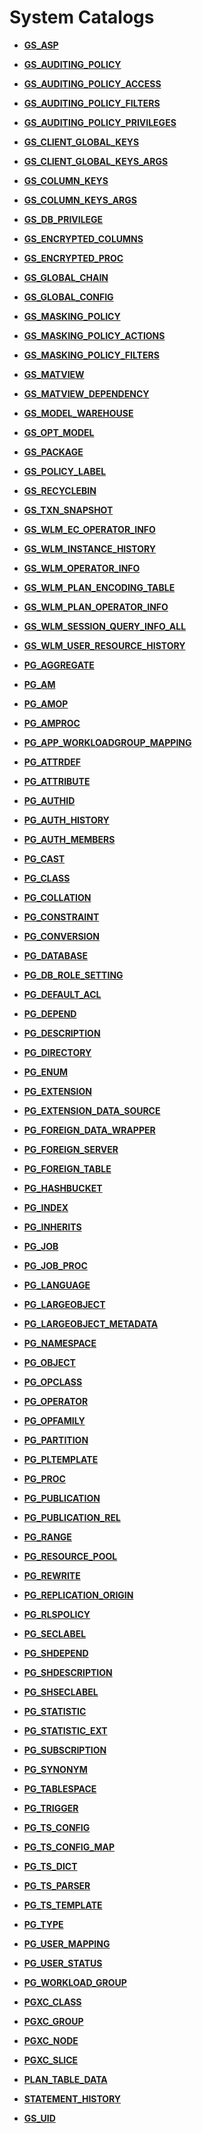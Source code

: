 # System Catalogs<a name="EN-US_TOPIC_0289900034"></a>

-   **[GS\_ASP](gs_asp.md)**  

-   **[GS\_AUDITING\_POLICY](gs_auditing_policy.md)**  

-   **[GS\_AUDITING\_POLICY\_ACCESS](gs_auditing_policy_access.md)**  

-   **[GS\_AUDITING\_POLICY\_FILTERS](gs_auditing_policy_filters.md)**  

-   **[GS\_AUDITING\_POLICY\_PRIVILEGES](gs_auditing_policy_privileges.md)**  

-   **[GS\_CLIENT\_GLOBAL\_KEYS](gs_client_global_keys.md)**  

-   **[GS\_CLIENT\_GLOBAL\_KEYS\_ARGS](gs_client_global_keys_args.md)**  

-   **[GS\_COLUMN\_KEYS](gs_column_keys.md)**  

-   **[GS\_COLUMN\_KEYS\_ARGS](gs_column_keys_args.md)**  

-   **[GS\_DB\_PRIVILEGE](gs_db_privilege.md)**  

-   **[GS\_ENCRYPTED\_COLUMNS](gs_encrypted_columns.md)**  

-   **[GS\_ENCRYPTED\_PROC](gs_encrypted_proc.md)**  

-   **[GS\_GLOBAL\_CHAIN](gs_global_chain.md)**  

-   **[GS\_GLOBAL\_CONFIG](gs_global_config.md)**  

-   **[GS\_MASKING\_POLICY](gs_masking_policy.md)**  

-   **[GS\_MASKING\_POLICY\_ACTIONS](gs_masking_policy_actions.md)**  

-   **[GS\_MASKING\_POLICY\_FILTERS](gs_masking_policy_filters.md)**  

-   **[GS\_MATVIEW](gs_matview.md)**  

-   **[GS\_MATVIEW\_DEPENDENCY](gs_matview_dependency.md)**  

-   **[GS\_MODEL\_WAREHOUSE](gs_model_warehouse.md)**  

-   **[GS\_OPT\_MODEL](gs_opt_model.md)**  

-   **[GS\_PACKAGE](gs_package.md)**  

-   **[GS\_POLICY\_LABEL](gs_policy_label.md)**  

-   **[GS\_RECYCLEBIN](gs_recyclebin.md)**  

-   **[GS\_TXN\_SNAPSHOT](gs_txn_snapshot.md)**  

-   **[GS\_WLM\_EC\_OPERATOR\_INFO](gs_wlm_ec_operator_info.md)**  

-   **[GS\_WLM\_INSTANCE\_HISTORY](gs_wlm_instance_history.md)**  

-   **[GS\_WLM\_OPERATOR\_INFO](gs_wlm_operator_info.md)**  

-   **[GS\_WLM\_PLAN\_ENCODING\_TABLE](gs_wlm_plan_encoding_table.md)**  

-   **[GS\_WLM\_PLAN\_OPERATOR\_INFO](gs_wlm_plan_operator_info.md)**  

-   **[GS\_WLM\_SESSION\_QUERY\_INFO\_ALL](gs_wlm_session_query_info_all.md)**  

-   **[GS\_WLM\_USER\_RESOURCE\_HISTORY](gs_wlm_user_resource_history.md)**  

-   **[PG\_AGGREGATE](pg_aggregate.md)**  

-   **[PG\_AM](pg_am.md)**  

-   **[PG\_AMOP](pg_amop.md)**  

-   **[PG\_AMPROC](pg_amproc.md)**  

-   **[PG\_APP\_WORKLOADGROUP\_MAPPING](pg_app_workloadgroup_mapping.md)**  

-   **[PG\_ATTRDEF](pg_attrdef.md)**  

-   **[PG\_ATTRIBUTE](pg_attribute.md)**  

-   **[PG\_AUTHID](pg_authid.md)**  

-   **[PG\_AUTH\_HISTORY](pg_auth_history.md)**  

-   **[PG\_AUTH\_MEMBERS](pg_auth_members.md)**  

-   **[PG\_CAST](pg_cast.md)**  

-   **[PG\_CLASS](pg_class.md)**  

-   **[PG\_COLLATION](pg_collation.md)**  

-   **[PG\_CONSTRAINT](pg_constraint.md)**  

-   **[PG\_CONVERSION](pg_conversion.md)**  

-   **[PG\_DATABASE](pg_database.md)**  

-   **[PG\_DB\_ROLE\_SETTING](pg_db_role_setting.md)**  

-   **[PG\_DEFAULT\_ACL](pg_default_acl.md)**  

-   **[PG\_DEPEND](pg_depend.md)**  

-   **[PG\_DESCRIPTION](pg_description.md)**  

-   **[PG\_DIRECTORY](pg_directory.md)**  

-   **[PG\_ENUM](pg_enum.md)**  

-   **[PG\_EXTENSION](pg_extension.md)**  

-   **[PG\_EXTENSION\_DATA\_SOURCE](pg_extension_data_source.md)**  

-   **[PG\_FOREIGN\_DATA\_WRAPPER](pg_foreign_data_wrapper.md)**  

-   **[PG\_FOREIGN\_SERVER](pg_foreign_server.md)**  

-   **[PG\_FOREIGN\_TABLE](pg_foreign_table.md)**  

-   **[PG\_HASHBUCKET](pg_hashbucket.md)**  

-   **[PG\_INDEX](pg_index.md)**  

-   **[PG\_INHERITS](pg_inherits.md)**  

-   **[PG\_JOB](pg_job.md)**  

-   **[PG\_JOB\_PROC](pg_job_proc.md)**  

-   **[PG\_LANGUAGE](pg_language.md)**  

-   **[PG\_LARGEOBJECT](pg_largeobject.md)**  

-   **[PG\_LARGEOBJECT\_METADATA](pg_largeobject_metadata.md)**  

-   **[PG\_NAMESPACE](pg_namespace.md)**  

-   **[PG\_OBJECT](pg_object.md)**  

-   **[PG\_OPCLASS](pg_opclass.md)**  

-   **[PG\_OPERATOR](pg_operator.md)**  

-   **[PG\_OPFAMILY](pg_opfamily.md)**  

-   **[PG\_PARTITION](pg_partition.md)**  

-   **[PG\_PLTEMPLATE](pg_pltemplate.md)**  

-   **[PG\_PROC](pg_proc.md)**  

-   **[PG\_PUBLICATION](pg_publication.md)**  

-   **[PG\_PUBLICATION\_REL](pg_publication_rel.md)**  

-   **[PG\_RANGE](pg_range.md)**  

-   **[PG\_RESOURCE\_POOL](pg_resource_pool.md)**  

-   **[PG\_REWRITE](pg_rewrite.md)**  

-   **[PG\_REPLICATION\_ORIGIN](pg_replication_origin.md)**  

-   **[PG\_RLSPOLICY](pg_rlspolicy.md)**  

-   **[PG\_SECLABEL](pg_seclabel.md)**  

-   **[PG\_SHDEPEND](pg_shdepend.md)**  

-   **[PG\_SHDESCRIPTION](pg_shdescription.md)**  

-   **[PG\_SHSECLABEL](pg_shseclabel.md)**  

-   **[PG\_STATISTIC](pg_statistic.md)**  

-   **[PG\_STATISTIC\_EXT](pg_statistic_ext.md)**  

-   **[PG\_SUBSCRIPTION](pg_subscription.md)**  

-   **[PG\_SYNONYM](pg_synonym.md)**  

-   **[PG\_TABLESPACE](pg_tablespace.md)**  

-   **[PG\_TRIGGER](pg_trigger.md)**  

-   **[PG\_TS\_CONFIG](pg_ts_config.md)**  

-   **[PG\_TS\_CONFIG\_MAP](pg_ts_config_map.md)**  

-   **[PG\_TS\_DICT](pg_ts_dict.md)**  

-   **[PG\_TS\_PARSER](pg_ts_parser.md)**  

-   **[PG\_TS\_TEMPLATE](pg_ts_template.md)**  

-   **[PG\_TYPE](pg_type.md)**  

-   **[PG\_USER\_MAPPING](pg_user_mapping.md)**  

-   **[PG\_USER\_STATUS](pg_user_status.md)**  

-   **[PG\_WORKLOAD\_GROUP](pg_workload_group.md)**  

-   **[PGXC\_CLASS](pgxc_class.md)**  

-   **[PGXC\_GROUP](pgxc_group.md)**  

-   **[PGXC\_NODE](pgxc_node.md)**  

-   **[PGXC\_SLICE](pgxc_slice.md)**  

-   **[PLAN\_TABLE\_DATA](plan_table_data.md)**  

-   **[STATEMENT\_HISTORY](statement_history.md)**  

-   **[GS\_UID](gs_uid.md)**  


